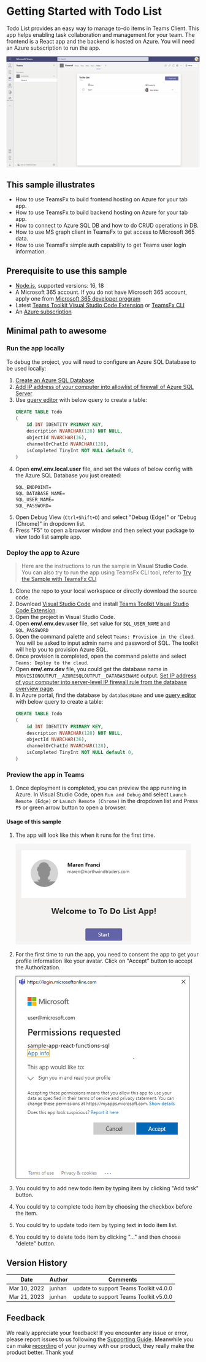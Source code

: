 # Getting Started with Todo List

Todo List provides an easy way to manage to-do items in Teams Client. This app helps enabling task collaboration and management for your team. The frontend is a React app and the backend is hosted on Azure. You will need an Azure subscription to run the app.

![Todo Item List](images/ToDoListCRUD.gif)

## This sample illustrates

- How to use TeamsFx to build frontend hosting on Azure for your tab app.
- How to use TeamsFx to build backend hosting on Azure for your tab app.
- How to connect to Azure SQL DB and how to do CRUD operations in DB.
- How to use MS graph client in TeamsFx to get access to Microsoft 365 data.
- How to use TeamsFx simple auth capability to get Teams user login information.

## Prerequisite to use this sample
- [Node.js](https://nodejs.org/), supported versions: 16, 18
- A Microsoft 365 account. If you do not have Microsoft 365 account, apply one from [Microsoft 365 developer program](https://developer.microsoft.com/en-us/microsoft-365/dev-program)
- Latest [Teams Toolkit Visual Studio Code Extension](https://aka.ms/teams-toolkit) or [TeamsFx CLI](https://aka.ms/teamsfx-cli)
- An [Azure subscription](https://azure.microsoft.com/en-us/free/)

## Minimal path to awesome

### Run the app locally
To debug the project, you will need to configure an Azure SQL Database to be used locally:
1. [Create an Azure SQL Database](https://docs.microsoft.com/en-us/azure/azure-sql/database/single-database-create-quickstart?tabs=azure-portal)
1. [Add IP address of your computer into allowlist of firewall of Azure SQL Server](https://docs.microsoft.com/en-us/azure/azure-sql/database/firewall-configure#from-the-database-overview-page)
1. Use [query editor](https://docs.microsoft.com/en-us/azure/azure-sql/database/connect-query-portal) with below query to create a table:
    ```sql
    CREATE TABLE Todo
    (
        id INT IDENTITY PRIMARY KEY,
        description NVARCHAR(128) NOT NULL,
        objectId NVARCHAR(36),
        channelOrChatId NVARCHAR(128),
        isCompleted TinyInt NOT NULL default 0,
    )
    ```
1. Open **env/.env.local.user** file, and set the values of below config with the Azure SQL Database you just created:
    ```
    SQL_ENDPOINT=
    SQL_DATABASE_NAME=
    SQL_USER_NAME=
    SQL_PASSWORD=
    ```
1. Open Debug View (`Ctrl+Shift+D`) and select "Debug (Edge)" or "Debug (Chrome)" in dropdown list.
1. Press "F5" to open a browser window and then select your package to view todo list sample app. 

### Deploy the app to Azure

>Here are the instructions to run the sample in **Visual Studio Code**. You can also try to run the app using TeamsFx CLI tool, refer to [Try the Sample with TeamsFx CLI](cli.md)

1. Clone the repo to your local workspace or directly download the source code.
1. Download [Visual Studio Code](https://code.visualstudio.com) and install [Teams Toolkit Visual Studio Code Extension](https://aka.ms/teams-toolkit).
1. Open the project in Visual Studio Code.
1. Open **env/.env.dev.user** file, set value for `SQL_USER_NAME` and `SQL_PASSWORD`
1. Open the command palette and select `Teams: Provision in the cloud`. You will be asked to input admin name and password of SQL. The toolkit will help you to provision Azure SQL.
1. Once provision is completed, open the command palette and select `Teams: Deploy to the cloud`.
1. Open **env/.env.dev** file, you could get the database name in `PROVISIONOUTPUT__AZURESQLOUTPUT__DATABASENAME` output. [Set IP address of your computer into server-level IP firewall rule from the database overview page](https://docs.microsoft.com/en-us/azure/azure-sql/database/firewall-configure#from-the-database-overview-page).
1. In Azure portal, find the database by `databaseName` and use [query editor](https://docs.microsoft.com/en-us/azure/azure-sql/database/connect-query-portal) with below query to create a table:
    ```sql
    CREATE TABLE Todo
    (
        id INT IDENTITY PRIMARY KEY,
        description NVARCHAR(128) NOT NULL,
        objectId NVARCHAR(36),
        channelOrChatId NVARCHAR(128),
        isCompleted TinyInt NOT NULL default 0,
    )
    ```

### Preview the app in Teams
1. Once deployment is completed, you can preview the app running in Azure. In Visual Studio Code, open `Run and Debug` and select `Launch Remote (Edge)` or `Launch Remote (Chrome)` in the dropdown list and Press `F5` or green arrow button to open a browser.

#### Usage of this sample
1. The app will look like this when it runs for the first time.

    ![Todo List](images/StartPage.jpg)
1. For the first time to run the app, you need to consent the app to get your profile information like your avatar. Click on "Accept" button to accept the Authorization.

    ![Todo List](images/Consent.jpg)
1. You could try to add new todo item by typing item by clicking "Add task" button.
1. You could try to complete todo item by choosing the checkbox before the item.
1. You could try to update todo item by typing text in todo item list.
1. You could try to delete todo item by clicking "..." and then choose "delete" button.

## Version History
|Date| Author| Comments|
|---|---|---|
| Mar 10, 2022 | junhan | update to support Teams Toolkit v4.0.0 |
| Mar 21, 2023 | junhan | update to support Teams Toolkit v5.0.0 |

## Feedback
We really appreciate your feedback! If you encounter any issue or error, please report issues to us following the [Supporting Guide](https://github.com/OfficeDev/TeamsFx-Samples/blob/dev/SUPPORT.md). Meanwhile you can make [recording](https://aka.ms/teamsfx-record) of your journey with our product, they really make the product better. Thank you!